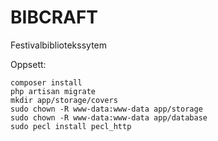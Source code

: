 BIBCRAFT
============

Festivalbibliotekssytem

Oppsett:

    composer install
    php artisan migrate
    mkdir app/storage/covers
    sudo chown -R www-data:www-data app/storage
    sudo chown -R www-data:www-data app/database 
    sudo pecl install pecl_http

